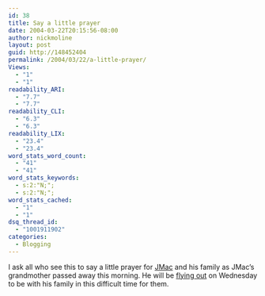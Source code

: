 ```yaml
---
id: 38
title: Say a little prayer
date: 2004-03-22T20:15:56-08:00
author: nickmoline
layout: post
guid: http://148452404
permalink: /2004/03/22/a-little-prayer/
Views:
  - "1"
  - "1"
readability_ARI:
  - "7.7"
  - "7.7"
readability_CLI:
  - "6.3"
  - "6.3"
readability_LIX:
  - "23.4"
  - "23.4"
word_stats_word_count:
  - "41"
  - "41"
word_stats_keywords:
  - s:2:"N;";
  - s:2:"N;";
word_stats_cached:
  - "1"
  - "1"
dsq_thread_id:
  - "1001911902"
categories:
  - Blogging
---
```

I ask all who see this to say a little prayer for <a target="_blank" href="http://www.jmaclabs.com/blog/archives/week_2004_03_21.html#000304" class="broken_link">JMac</a> and his family as JMac&#8217;s grandmother passed away this morning. He will be <a target="_blank" title="Flying Out" href="http://www.jmaclabs.com/blog/archives/week_2004_03_21.html#000305" class="broken_link">flying out</a> on Wednesday to be with his family in this difficult time for them.